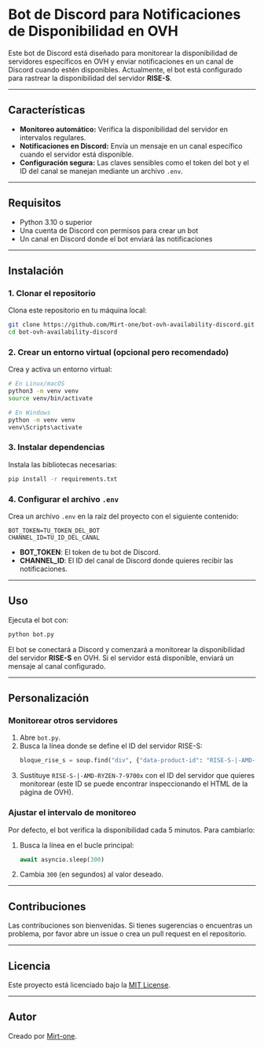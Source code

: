# Bot de Discord para Notificaciones de Disponibilidad en OVH

Este bot de Discord está diseñado para monitorear la disponibilidad de servidores específicos en OVH y enviar notificaciones en un canal de Discord cuando estén disponibles. Actualmente, el bot está configurado para rastrear la disponibilidad del servidor **RISE-S**.

---

## Características

- **Monitoreo automático:** Verifica la disponibilidad del servidor en intervalos regulares.
- **Notificaciones en Discord:** Envía un mensaje en un canal específico cuando el servidor está disponible.
- **Configuración segura:** Las claves sensibles como el token del bot y el ID del canal se manejan mediante un archivo `.env`.

---

## Requisitos

- Python 3.10 o superior
- Una cuenta de Discord con permisos para crear un bot
- Un canal en Discord donde el bot enviará las notificaciones

---

## Instalación

### 1. Clonar el repositorio

Clona este repositorio en tu máquina local:

```bash
git clone https://github.com/Mirt-one/bot-ovh-availability-discord.git
cd bot-ovh-availability-discord
```

### 2. Crear un entorno virtual (opcional pero recomendado)

Crea y activa un entorno virtual:

```bash
# En Linux/macOS
python3 -m venv venv
source venv/bin/activate

# En Windows
python -m venv venv
venv\Scripts\activate
```

### 3. Instalar dependencias

Instala las bibliotecas necesarias:

```bash
pip install -r requirements.txt
```

### 4. Configurar el archivo `.env`

Crea un archivo `.env` en la raíz del proyecto con el siguiente contenido:

```env
BOT_TOKEN=TU_TOKEN_DEL_BOT
CHANNEL_ID=TU_ID_DEL_CANAL
```

- **BOT_TOKEN**: El token de tu bot de Discord.
- **CHANNEL_ID**: El ID del canal de Discord donde quieres recibir las notificaciones.

---

## Uso

Ejecuta el bot con:

```bash
python bot.py
```

El bot se conectará a Discord y comenzará a monitorear la disponibilidad del servidor **RISE-S** en OVH. Si el servidor está disponible, enviará un mensaje al canal configurado.

---

## Personalización

### Monitorear otros servidores

1. Abre `bot.py`.
2. Busca la línea donde se define el ID del servidor RISE-S:
   ```python
   bloque_rise_s = soup.find("div", {"data-product-id": "RISE-S-|-AMD-RYZEN-7-9700x"})
   ```
3. Sustituye `RISE-S-|-AMD-RYZEN-7-9700x` con el ID del servidor que quieres monitorear (este ID se puede encontrar inspeccionando el HTML de la página de OVH).

### Ajustar el intervalo de monitoreo

Por defecto, el bot verifica la disponibilidad cada 5 minutos. Para cambiarlo:

1. Busca la línea en el bucle principal:
   ```python
   await asyncio.sleep(300)
   ```
2. Cambia `300` (en segundos) al valor deseado.

---

## Contribuciones

Las contribuciones son bienvenidas. Si tienes sugerencias o encuentras un problema, por favor abre un issue o crea un pull request en el repositorio.

---

## Licencia

Este proyecto está licenciado bajo la [MIT License](LICENSE).

---

## Autor

Creado por [Mirt-one](https://github.com/Mirt-one).
